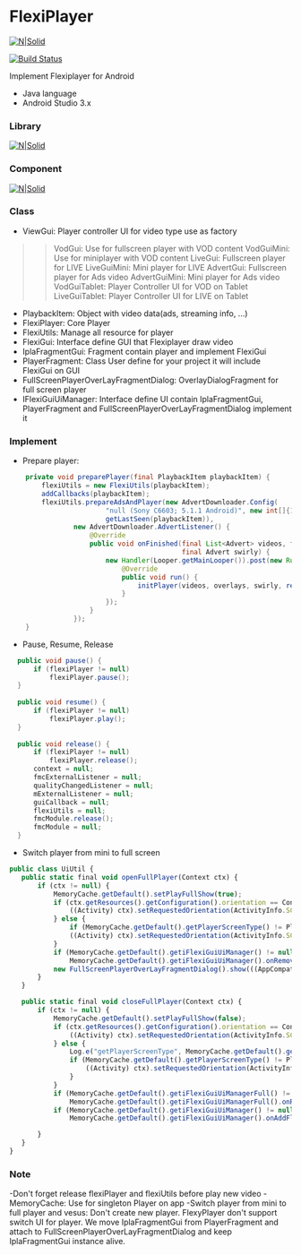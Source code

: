 # FlexiPlayer 

[![N|Solid](http://wiki.sigma-solutions.vn/resources/assets/wiki-logo.png?d6e47)](http://wiki.sigma-solutions.vn/resources/assets/wiki-logo.png?d6e47)

[![Build Status](https://travis-ci.org/joemccann/dillinger.svg?branch=master)](https://travis-ci.org/joemccann/dillinger)

Implement Flexiplayer for Android

  - Java language
  - Android Studio 3.x

### Library

   [![N|Solid](https://i.imgur.com/8OszATV.png)](https://i.imgur.com/8OszATV.png)

### Component

   [![N|Solid](https://i.imgur.com/JX6mr99.png)](https://i.imgur.com/JX6mr99.png)

  



### Class

  - ViewGui: Player controller UI for video type use as factory
>>VodGui: Use for fullscreen player with VOD content
>>VodGuiMini: Use for miniplayer with VOD content
>>LiveGui: Fullscreen player for LIVE
>>LiveGuiMini: Mini player for LIVE
>>AdvertGui: Fullscreen player for Ads video
>>AdvertGuiMini: Mini player for Ads video
>>VodGuiTablet: Player Controller UI for VOD on Tablet
>>LiveGuiTablet: Player Controller UI for LIVE on Tablet
  - PlaybackItem: Object with video data(ads, streaming info, ...)
  - FlexiPlayer: Core Player
  - FlexiUtils: Manage all resource for player
  - FlexiGui: Interface define GUI that Flexiplayer draw video
  - IplaFragmentGui: Fragment contain player and implement FlexiGui
  - PlayerFragment: Class User define for your project it will include FlexiGui on GUI
  - FullScreenPlayerOverLayFragmentDialog: OverlayDialogFragment for full screen player
  - IFlexiGuiUiManager: Interface define UI contain IplaFragmentGui, PlayerFragment and FullScreenPlayerOverLayFragmentDialog implement it

### Implement

  - Prepare player:
```java
    private void preparePlayer(final PlaybackItem playbackItem) {
        flexiUtils = new FlexiUtils(playbackItem);
        addCallbacks(playbackItem);
        flexiUtils.prepareAdsAndPlayer(new AdvertDownloader.Config(
                        "null (Sony C6603; 5.1.1 Android)", new int[]{1920, 1080},
                        getLastSeen(playbackItem)),
                new AdvertDownloader.AdvertListener() {
                    @Override
                    public void onFinished(final List<Advert> videos, final List<Advert> overlays,
                                           final Advert swirly) {
                        new Handler(Looper.getMainLooper()).post(new Runnable() {
                            @Override
                            public void run() {
                                initPlayer(videos, overlays, swirly, resolveStartPosition(playbackItem));
                            }
                        });
                    }
                });
    }
```
  - Pause, Resume, Release
  ```java
    public void pause() {
        if (flexiPlayer != null)
            flexiPlayer.pause();
    }
    
    public void resume() {
        if (flexiPlayer != null)
            flexiPlayer.play();
    }
    
    public void release() {
        if (flexiPlayer != null)
            flexiPlayer.release();
        context = null;
        fmcExternalListener = null;
        qualityChangedListener = null;
        mExternalListener = null;
        guiCallback = null;
        flexiUtils = null;
        fmcModule.release();
        fmcModule = null;
    }
```
 - Switch player from mini to full screen
 ```javascript
public class UiUtil {
    public static final void openFullPlayer(Context ctx) {
        if (ctx != null) {
            MemoryCache.getDefault().setPlayFullShow(true);
            if (ctx.getResources().getConfiguration().orientation == Configuration.ORIENTATION_PORTRAIT) {
                ((Activity) ctx).setRequestedOrientation(ActivityInfo.SCREEN_ORIENTATION_SENSOR_LANDSCAPE);
            } else {
                if (MemoryCache.getDefault().getPlayerScreenType() != PlayerScreenType.MINI_PLAYER_TABLET_LANSCAPE)
                ((Activity) ctx).setRequestedOrientation(ActivityInfo.SCREEN_ORIENTATION_PORTRAIT);
            }
            if (MemoryCache.getDefault().getiFlexiGuiUiManager() != null)
                MemoryCache.getDefault().getiFlexiGuiUiManager().onRemoveFlexiFragment();
            new FullScreenPlayerOverLayFragmentDialog().show(((AppCompatActivity) ctx).getSupportFragmentManager(), "full_player");
        }
    }

    public static final void closeFullPlayer(Context ctx) {
        if (ctx != null) {
            MemoryCache.getDefault().setPlayFullShow(false);
            if (ctx.getResources().getConfiguration().orientation == Configuration.ORIENTATION_PORTRAIT) {
                ((Activity) ctx).setRequestedOrientation(ActivityInfo.SCREEN_ORIENTATION_SENSOR_LANDSCAPE);
            } else {
                Log.e("getPlayerScreenType", MemoryCache.getDefault().getPlayerScreenType()+"");
                if (MemoryCache.getDefault().getPlayerScreenType() != PlayerScreenType.MINI_PLAYER_TABLET_LANSCAPE) {
                    ((Activity) ctx).setRequestedOrientation(ActivityInfo.SCREEN_ORIENTATION_PORTRAIT);
                }
            }
            if (MemoryCache.getDefault().getiFlexiGuiUiManagerFull() != null)
                MemoryCache.getDefault().getiFlexiGuiUiManagerFull().onRemoveFlexiFragment();
            if (MemoryCache.getDefault().getiFlexiGuiUiManager() != null)
                MemoryCache.getDefault().getiFlexiGuiUiManager().onAddFlexiFragment();

        }
    }
}

```

### Note
 -Don't forget release flexiPlayer and flexiUtils before play new video
 -MemoryCache: Use for singleton Player on app
 -Switch player from mini to full player and vesus: Don't create new player. FlexyPlayer don't support switch UI for player. We move IplaFragmentGui from PlayerFragment and attach to FullScreenPlayerOverLayFragmentDialog and keep IplaFragmentGui instance alive.
 



